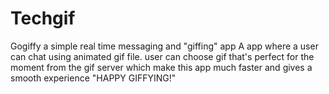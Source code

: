 # Techgif
Gogiffy a simple real time messaging and "giffing" app 
A app where a user can chat using animated gif file. user can choose gif that's perfect for the moment from the gif server which make this app much faster and gives a smooth experience
"HAPPY GIFFYING!"
